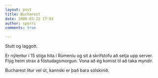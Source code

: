 ```yaml
---
layout: post
title: Bucharest
date: 2006-03-22 17:03
author: sporri
comments: true

---
```

Stutt og laggott.

Er nýlentur í 15 stiga hita í Rúmeníu og sit á skrifstofu að setja upp server. 
Flýg heim strax á föstudagsmorgun. Vona að ég komist til að taka myndir. 

Bucharest lítur vel út, kannski er það bara sólskinið.
